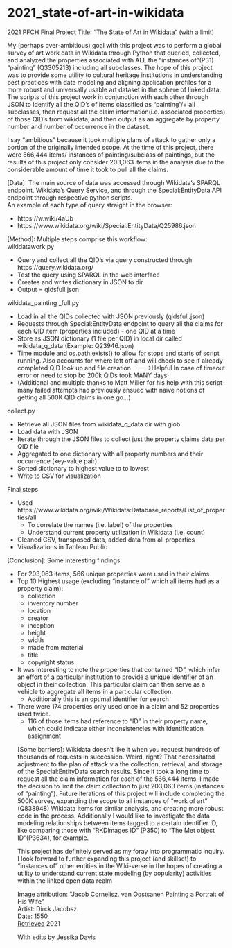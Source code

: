 # 2021_state-of-art-in-wikidata
2021 PFCH Final Project
Title: “The State of Art in Wikidata”
(with a limit)


My (perhaps over-ambitious) goal with this project was to perform a global survey of art work data in Wikidata through Python that queried, collected, and analyzed the properties associated with ALL the “instances of”(P31) “painting” (Q3305213) including all subclasses.  The hope of this project was to provide some utility to cultural heritage institutions in understanding best practices with data modeling and aligning application profiles for a more robust and universally usable art dataset in the sphere of linked data. The scripts of this project work in conjunction with each other through JSON to identify all the QID’s of items classified as “painting”/+ all subclasses, then request all the claim information(i.e. associated properties) of those QID’s from wikidata, and then output as an aggregate by property number and number of occurrence in the dataset.

I say “ambitious”  because it took multiple plans of attack to gather only a portion of the originally intended scope. At the time of this project, there were 566,444 items/ instances of painting/subclass of paintings, but the results of this project only consider 203,063 items in the analysis due to the considerable amount of time it took to pull all the claims.

[Data]: The main source of data was accessed through Wikidata’s SPARQL endpoint, Wikidata’s Query Service, and through the Special:EntityData API endpoint through respective python scripts.<br>
An example of each type of query straight in the browser:<br>
<ul>
<li>https://w.wiki/4aUb 
<li>https://www.wikidata.org/wiki/Special:EntityData/Q25986.json
</ul>


[Method]: Multiple steps comprise this workflow:<br>
wikidatawork.py<br>
<ul>
<li>Query and collect all the QID’s via query constructed through https://query.wikidata.org/
<li>Test the query using SPARQL in the web interface
<li>Creates and writes dictionary in JSON to dir 
<li>Output = qidsfull.json
</ul>

wikidata_painting _full.py<br>
<ul>
<li>Load in all the QIDs collected with JSON previously (qidsfull.json)
<li>Requests through Special:EntityData endpoint to query all the claims for each QID item (properties included) - one QID at a time
<li>Store as JSON dictionary (1 file per QID) in local dir called wikidata_q_data (Example: Q23946.json)
<li>Time module and  os.path.exists() to allow for stops and starts of script running. Also accounts for where left off and will check to see if already completed QID look up and file creation ---->Helpful In case of timeout error or need to stop bc 200k QIDs took MANY days!
<li>(Additional and multiple thanks to Matt Miller for his help with this script- many failed attempts had previously ensued with naive notions of getting all 500K QID claims in one go…)
</ul>

collect.py<br>
<ul>
<li>Retrieve all JSON files from wikidata_q_data dir with glob
<li>Load data with JSON
<li>Iterate through the JSON files to collect just the property claims data per QID file
<li>Aggregated to one dictionary with all property numbers and their occurrence (key-value pair)
<li>Sorted dictionary to highest value to to lowest
<li>Write to CSV for visualization
</ul>

Final steps<br>
<ul>
<li>Used https://www.wikidata.org/wiki/Wikidata:Database_reports/List_of_properties/all
  <ul>
    <li>To correlate the names (i.e. label) of the properties 
    <li>Understand current property utilization in Wikidata (i.e. count)
  </ul>
<li>Cleaned CSV, transposed data, added data from all properties
<li>Visualizations in Tableau Public
</ul>

[Conclusion]: Some interesting findings:<br>
<ul>
<li>For 203,063 items, 566 unique properties  were used in their claims
<li>Top 10 Highest usage (excluding “instance of” which all items had as a property claim):
  <ul>
    <li>collection
    <li>inventory number
    <li>location
    <li>creator
    <li>inception
    <li>height
    <li>width
    <li>made from material
    <li>title
    <li>copyright status
  </ul>
<li>It was interesting to note the properties that contained “ID”, which infer an effort of a particular institution to provide a unique identifier of an object in their collection. This particular claim can then serve as a vehicle to aggregate all items in a particular collection.
  <ul>
    <li>Additionally this is an optimal identifier for search
  </ul>
<li>There were 174 properties only used once in a claim and 52 properties used twice.
  <ul>
    <li>116 of those items had reference to “ID” in their property name, which could indicate either inconsistencies with Identification assignment
  </ul>


[Some barriers]: Wikidata doesn’t like it when you request hundreds of thousands of requests in succession. Weird, right? That necessitated adjustment to the plan of attack via the collection, retrieval, and storage of the Special:EntityData search results. Since it took a long time to request all the claim information for each of the 566,444 items, I made the decision to limit the claim collection to just 203,063 items (instances of “painting”).
Future iterations of this project will include completing the 500K survey, expanding the scope to all instances of “work of art” (Q838948) Wikidata items for similar analysis, and creating more robust code in the process. Additionally I would like to investigate the data modeling relationships between items tagged to a certain identifier ID, like comparing those with “RKDimages ID” (P350) to “The Met object ID”(P3634), for example.

This project has definitely served as my foray into programmatic inquiry. I look forward to further expanding this project (and skillset) to “instances of” other entities in the Wiki-verse in the hopes of creating a utility to understand current state modeling (by popularity) activities within the linked open data realm


Image attribution: 
"Jacob Cornelisz. van Oostsanen Painting a Portrait of His Wife"<br>
Artist: Dirck Jacobsz.<br> 
Date: 1550<br> 
<a href="https://commons.wikimedia.org/wiki/File:Dirck_Jacobsz_-_Jacob_Cornelisz._van_Oostsanen_Painting_a_Portrait_of_His_Wife_-_Google_Art_Project.jpg">Retrieved</a> 2021<br> 

With edits by Jessika Davis

